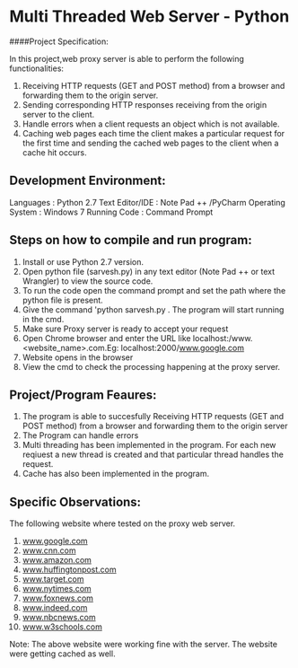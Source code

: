 # Multi Threaded Web Server - Python

####Project Specification:

In this project,web proxy server is able to perform the following functionalities:

1. Receiving HTTP requests (GET and POST method) from a browser and forwarding them to
   the origin server.
2. Sending corresponding HTTP responses receiving from the origin server to the client.
3. Handle errors when a client requests an object which is not available.
4. Caching web pages each time the client makes a particular request for the first time and
   sending the cached web pages to the client when a cache hit occurs. 

Development Environment:
------------------------

Languages  	   : Python 2.7
Text Editor/IDE    : Note Pad ++ /PyCharm
Operating System   : Windows 7
Running Code	   : Command Prompt


Steps on how to compile and run program:
----------------------------------------

 1. Install or use Python 2.7 version.
 2. Open python file (sarvesh.py) in any text editor (Note Pad ++ or text Wrangler) to view the source code.
 3. To run the code open the command prompt and set the path where the python file is present.
 4. Give the command 'python sarvesh.py<space> <port number>. The program will start running in the cmd.
 5. Make sure Proxy server is ready to accept your request
 6. Open Chrome browser and enter the URL like localhost:<port number>/www.<website_name>.com.Eg: localhost:2000/www.google.com
 7. Website opens in the browser
 8. View the cmd to check the processing happening at the proxy server.


Project/Program Feaures:
------------------------

1. The program is able to succesfully Receiving HTTP requests (GET and POST method) from a browser and forwarding them to the origin server
2. The Program can handle errors
3. Multi threading has been implemented in the program. For each new reqiuest a new thread is created and that particular thread handles the request.
4. Cache has also been implemented in the program.


Specific Observations:
-----------------------

The following website where tested on the proxy web server. 

1. www.google.com
2. www.cnn.com
3. www.amazon.com
4. www.huffingtonpost.com
5. www.target.com
6. www.nytimes.com
7. www.foxnews.com
8. www.indeed.com
9. www.nbcnews.com
10. www.w3schools.com

Note: The above website were working fine with the server. The website were getting cached as well.


